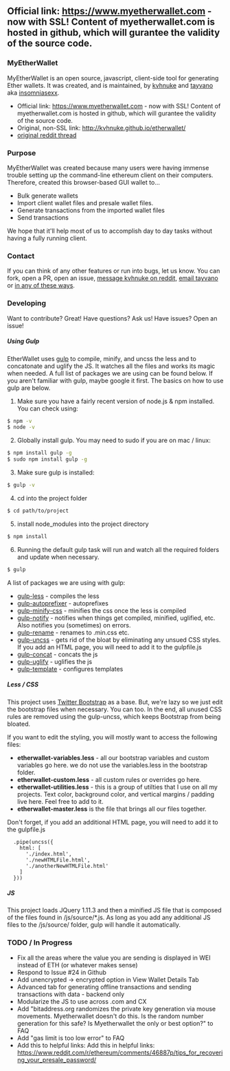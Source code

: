 ## Official link: https://www.myetherwallet.com - now with SSL! Content of myetherwallet.com is hosted in github, which will gurantee the validity of the source code.

### MyEtherWallet

MyEtherWallet is an open source, javascript, client-side tool for generating Ether wallets. It was created, and is maintained, by [kvhnuke](https://github.com/kvhnuke) and [tayvano](https://github.com/tayvano) aka [insomniasexx](https://www.reddit.com/user/insomniasexx).

- Official link: https://www.myetherwallet.com - now with SSL! Content of myetherwallet.com is hosted in github, which will gurantee the validity of the source code.
- Original, non-SSL link: http://kvhnuke.github.io/etherwallet/
- [original reddit thread](https://www.reddit.com/r/ethereum/comments/3gkknd/ether_wallet_generator_for_now/)

### Purpose

MyEtherWallet was created because many users were having immense trouble setting up the command-line ethereum client on their computers. Therefore, created this browser-based GUI wallet to...
- Bulk generate wallets
- Import client wallet files and presale wallet files.
- Generate transactions from the imported wallet files
- Send transactions

We hope that it'll help most of us to accomplish day to day tasks without having a fully running client.


### Contact
If you can think of any other features or run into bugs, let us know. You can fork, open a PR, open an issue, [message kvhnuke on reddit](https://www.reddit.com/message/compose/?to=kvhnuke), [email tayvano](mailto:tayvano@gmail.com) or [in any of these ways](https://www.myetherwallet.com/#contact).


### Developing
Want to contribute? Great! Have questions? Ask us! Have issues? Open an issue!

##### Using Gulp
EtherWallet uses [gulp](https://github.com/gulpjs/gulp) to compile, minify, and uncss the less and to concatonate and uglify the JS. It watches all the files and works its magic when needed. A full list of packages we are using can be found below. If you aren't familiar with gulp, maybe google it first. The basics on how to use gulp are below.

1. Make sure you have a fairly recent version of node.js & npm installed. You can check using:
```sh
$ npm -v
$ node -v
```

2. Globally install gulp. You may need to sudo if you are on mac / linux:
```sh
$ npm install gulp -g
$ sudo npm install gulp -g
```
3. Make sure gulp is installed:
```sh
$ gulp -v
```
4. cd into the project folder
```sh
$ cd path/to/project
```
5. install node_modules into the project directory
```sh
$ npm install
```
6. Running the default gulp task will run and watch all the required folders and update when necessary.
```sh
$ gulp
```

A list of packages we are using with gulp:
- [gulp-less](https://www.npmjs.com/package/gulp-less) - compiles the less
- [gulp-autoprefixer]( https://www.npmjs.com/package/gulp-autoprefixer ) - autoprefixes
- [gulp-minify-css]( https://www.npmjs.com/package/gulp-minify-css ) - minifies the css once the less is compiled
- [gulp-notify]( https://www.npmjs.com/package/gulp-notify ) - notifies when things get compiled, minified, uglified, etc. Also notifies you (sometimes) on errors.
- [gulp-rename]( https://www.npmjs.com/package/gulp-rename ) - renames to .min.css etc.
- [gulp-uncss]( https://www.npmjs.com/package/gulp-uncss ) - gets rid of the bloat by eliminating any unsued CSS styles. If you add an HTML page, you will need to add it to the gulpfile.js
- [gulp-concat]( https://www.npmjs.com/package/gulp-concat ) - concats the js
- [gulp-uglify]( https://www.npmjs.com/package/gulp-uglify ) - uglifies the js
- [gulp-template]( https://www.npmjs.com/package/gulp-template ) - configures templates

##### Less / CSS

This project uses [Twitter Bootstrap](https://github.com/twbs/bootstrap) as a base. But, we're lazy so we just edit the bootstrap files when necessary. You can too.  In the end, all unused CSS rules are removed using the gulp-uncss, which keeps Bootstrap from being bloated.

If you want to edit the styling, you will mostly want to access the following files:
- **etherwallet-variables.less** - all our bootstrap variables and custom variables go here. we do not use the variables.less in the bootstrap folder.
- **etherwallet-custom.less** - all custom rules or overrides go here.
- **etherwallet-utilities.less** - this is a group of utilties that I use on all my projects. Text color, background color, and vertical margins / padding live here. Feel free to add to it.
- **etherwallet-master.less** is the file that brings all our files together.

Don't forget, if you add an additional HTML page, you will need to add it to the gulpfile.js

      .pipe(uncss({
        html: [
          './index.html',
          './newHTMLFile.html',
          './anotherNewHTMLFile.html'
        ]
      }))

##### JS
This project loads JQuery 1.11.3 and then a minified JS file that is composed of the files found in /js/source/*.js. As long as you add any additional JS files to the /js/source/ folder, gulp will handle it automatically.


### TODO / In Progress
- Fix all the areas where the value you are sending is displayed in WEI instead of ETH (or whatever makes sense)
- Respond to Issue #24 in Github
- Add unencrypted -> encrypted option in View Wallet Details Tab
- Advanced tab for generating offline transactions and sending transactions with data - backend only
- Modularize the JS to use across .com and CX
- Add "bitaddress.org randomizes the private key generation via mouse movements. Myetherwallet doesn't do this. Is the random number generation for this safe? Is Myetherwallet the only or best option?" to FAQ
- Add "gas limit is too low error" to FAQ
- Add this to helpful links: Add this in helpful links: https://www.reddit.com/r/ethereum/comments/46887p/tips_for_recovering_your_presale_password/
